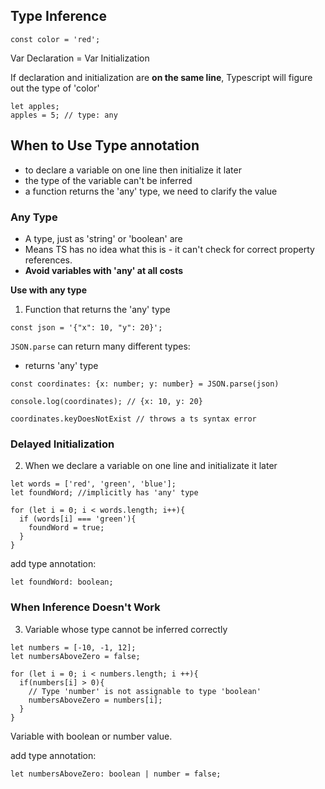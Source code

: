 ## Type Inference

```
const color = 'red';
```

Var Declaration = Var Initialization

If declaration and initialization are **on the same line**,
Typescript will figure out the type of 'color'

```
let apples;
apples = 5; // type: any
```

## When to Use Type annotation

- to declare a variable on one line then initialize it later
- the type of the variable can't be inferred
- a function returns the 'any' type, we need to clarify the value

### Any Type

- A type, just as 'string' or 'boolean' are
- Means TS has no idea what this is - it can't check for correct property references.
- **Avoid variables with 'any' at all costs**

**Use with any type**

1. Function that returns the 'any' type

```
const json = '{"x": 10, "y": 20}';
```

`JSON.parse` can return many different types:

- returns 'any' type

```
const coordinates: {x: number; y: number} = JSON.parse(json)

console.log(coordinates); // {x: 10, y: 20}

coordinates.keyDoesNotExist // throws a ts syntax error
```

### Delayed Initialization

2. When we declare a variable on one line and initializate it later

```
let words = ['red', 'green', 'blue'];
let foundWord; //implicitly has 'any' type

for (let i = 0; i < words.length; i++){
  if (words[i] === 'green'){
    foundWord = true;
  }
}
```

add type annotation:

```
let foundWord: boolean;
```

### When Inference Doesn't Work

3. Variable whose type cannot be inferred correctly

```
let numbers = [-10, -1, 12];
let numbersAboveZero = false;

for (let i = 0; i < numbers.length; i ++){
  if(numbers[i] > 0){
    // Type 'number' is not assignable to type 'boolean'
    numbersAboveZero = numbers[i];
  }
}
```

Variable with boolean or number value.

add type annotation:

```
let numbersAboveZero: boolean | number = false;
```
